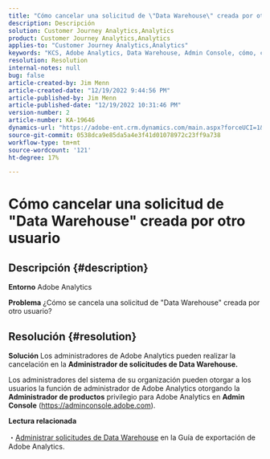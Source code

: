 ```yaml
---
title: "Cómo cancelar una solicitud de \"Data Warehouse\" creada por otro usuario"
description: Descripción
solution: Customer Journey Analytics,Analytics
product: Customer Journey Analytics,Analytics
applies-to: "Customer Journey Analytics,Analytics"
keywords: "KCS, Adobe Analytics, Data Warehouse, Admin Console, cómo, cancelar, solicitar, otro usuario, Administrador de solicitudes de Data Warehouse"
resolution: Resolution
internal-notes: null
bug: false
article-created-by: Jim Menn
article-created-date: "12/19/2022 9:44:56 PM"
article-published-by: Jim Menn
article-published-date: "12/19/2022 10:31:46 PM"
version-number: 2
article-number: KA-19646
dynamics-url: "https://adobe-ent.crm.dynamics.com/main.aspx?forceUCI=1&pagetype=entityrecord&etn=knowledgearticle&id=475e715c-e67f-ed11-81ac-6045bd006704"
source-git-commit: 0538dca9e85da5a4e3f41d01078972c23ff9a738
workflow-type: tm+mt
source-wordcount: '121'
ht-degree: 17%

---
```


# Cómo cancelar una solicitud de &quot;Data Warehouse&quot; creada por otro usuario

## Descripción {#description}


<b>Entorno</b>
Adobe Analytics

<b>Problema</b>
¿Cómo se cancela una solicitud de &quot;Data Warehouse&quot; creada por otro usuario?


## Resolución {#resolution}


<b>Solución</b>
Los administradores de Adobe Analytics pueden realizar la cancelación en la <b>Administrador de solicitudes de Data Warehouse.</b>

Los administradores del sistema de su organización pueden otorgar a los usuarios la función de administrador de Adobe Analytics otorgando la <b>Administrador de productos</b> privilegio para Adobe Analytics en <b>Admin Console</b> (https://adminconsole.adobe.com).

<b>Lectura relacionada</b>

・[Administrar solicitudes de Data Warehouse](https://experienceleague.adobe.com/docs/analytics/export/data-warehouse/data-warehouse-requests-manage.html?lang=es) en la Guía de exportación de Adobe Analytics.
